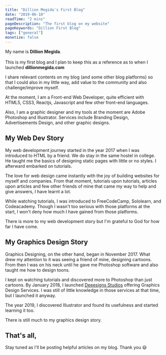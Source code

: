 ```yaml
---
title: "Dillion Megida's First Blog"
date: "2019-06-18"
readTime: "2 mins"
pageDescription: "The first blog on my website"
pageKeywords: "Dillion First Blog"
tags: ["general"]
monetize: false
---
```


My name is <b>Dillion Megida</b>.
<br/><br/>
This is my first blog and I plan to keep this as a reference as to when I launched <b>dillionmegida.com</b>

I share relevant contents on my blog (and some other blog platforms) so that I could also in my little way, add value to the community and also challenge/improve myself.

At the moment, I am a Front-end Web Developer, quite efficient with HTML5, CSS3, Reactjs, Javascript and few other front-end languages.

Also, I am a graphic designer and my tools at the moment are Adobe Photoshop and Illustrator. Services include Branding Design, Advertisements Design, and other graphic designs.

## My Web Dev Story

My web development journey started in the year 2017 when I was introduced to HTML by a friend. We do stay in the same hostel in college. He taught me the basics of designing static pages with little or no styles. I afterward embarked on tutorials.

The love for web design came instantly with the joy of building websites for myself and companies. From that moment, tutorials upon tutorials, articles upon articles and few other friends of mine that came my way to help and give answers, I have learnt a lot.

While watching tutorials, I was introduced to FreeCodeCamp, Sololearn, and Codeacademy. Though I wasn't too serious with those platforms at the start, I won't deny how much I have gained from those platforms.

There is more to my web development story but I'm grateful to God for how far I have come.

## My Graphics Design Story

Graphics Designing, on the other hand, began in November 2017. What drew my attention to it was seeing a friend of mine, designing cartoons. From then I was on his neck until he gave me Photoshop software and also taught me how to design toons.

I kept on watching tutorials and discovered more to Photoshop than just cartoons. By January 2018, I launched [Deeesigns Studios](https://twitter.com/deeesignsstudio) offering Graphics Design Services. I was still of little knowledge in those services at that time, but I launched it anyway.

The year 2019, I discovered Illustrator and found its usefulness and started learning it too.

There is still much to my graphics design story.

## That's all,

Stay tuned as I'll be posting helpful articles on my blog. Thank you 😃
